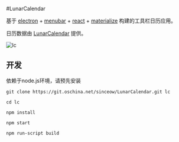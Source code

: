 #LunarCalendar

基于 [electron](https://github.com/atom/electron) + [menubar](https://github.com/maxogden/menubar) + [react](https://github.com/facebook/react) + [materialize](https://github.com/Dogfalo/materialize) 
构建的工具栏日历应用。


日历数据由 [LunarCalendar](https://github.com/zzyss86/LunarCalendar) 提供。


![lc](http://files.git.oschina.net/group1/M00/00/82/fMqNk1WLe8KAel2wAAJt9FC04m8699.png?token=a4578205fe72078b28d1d4bc4ed336d0&ts=1435204577&filename=lc.png)

## 开发

依赖于node.js环境，请预先安装

```
git clone https://git.oschina.net/sinceow/LunarCalendar.git lc

cd lc

npm install

npm start

npm run-script build
```